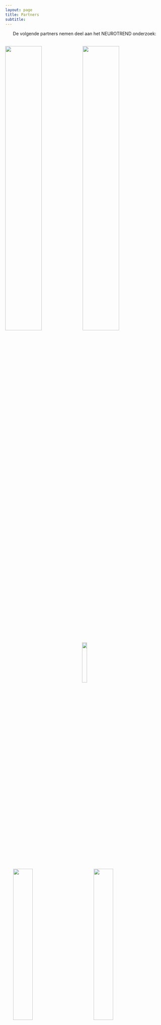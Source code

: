 ```yaml
---
layout: page
title: Partners
subtitle:
---
```


<html>
<head>
<style type="text/css">


div.container {
  width: 96%;
  margin: 0 auto;
}
img {
  width: 48%;
  display: inline-block;
}
</style>
</head>
<body>

<div align="center"> 
<p>
De volgende partners nemen deel aan het NEUROTREND onderzoek:
</p>
</div>

<br>

<div class="container">
  <img src="{{ 'img/tuelogo.png' | relative_url }}" />
  <img src="{{ 'img/kempenhaeghelogo.png' | relative_url }}" />
</div>

<p style="text-align: center;">
<img src="{{ 'img/philipslogo.png' | relative_url }}" style= "width:18%" />
</p>

<div class="container">
  <img src="{{ 'img/hoboheeze_logo.png' | relative_url }}" style= "width:35%;margin-left:5%;"/>
  <img src="{{ 'img/eindhovenenginelogo.png' | relative_url }}" style= "width:35%;margin-left:15%;" />
</div>



</body>
</html>




